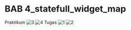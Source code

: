 # BAB 4_statefull_widget_map
Praktikum
![3](https://user-images.githubusercontent.com/92219304/201820051-fd3328bf-62a7-4132-b791-3bb98bdd202e.PNG)
![4](https://user-images.githubusercontent.com/92219304/201820104-3245070a-d436-4ebb-ba37-b6a11660f200.PNG)
Tugas
![1](https://user-images.githubusercontent.com/92219304/201820122-fd27c9ee-8600-4e07-ace7-b986ea551672.PNG)
![2](https://user-images.githubusercontent.com/92219304/201820136-b575e8d5-4c7e-416c-b8c9-9367aecffe87.PNG)

